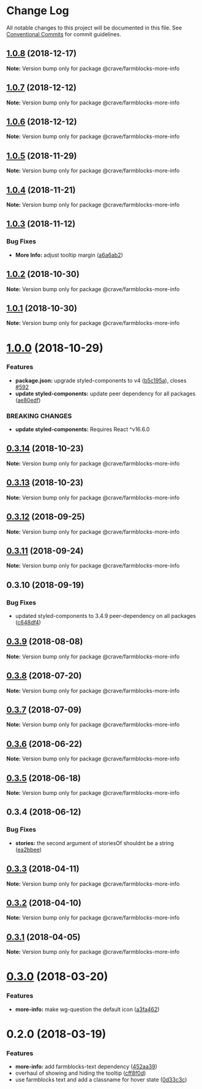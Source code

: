 # Change Log

All notable changes to this project will be documented in this file.
See [Conventional Commits](https://conventionalcommits.org) for commit guidelines.

<a name="1.0.8"></a>
## [1.0.8](https://github.com/CraveFood/farmblocks/compare/@crave/farmblocks-more-info@1.0.7...@crave/farmblocks-more-info@1.0.8) (2018-12-17)




**Note:** Version bump only for package @crave/farmblocks-more-info

<a name="1.0.7"></a>
## [1.0.7](https://github.com/CraveFood/farmblocks/compare/@crave/farmblocks-more-info@1.0.6...@crave/farmblocks-more-info@1.0.7) (2018-12-12)




**Note:** Version bump only for package @crave/farmblocks-more-info

<a name="1.0.6"></a>
## [1.0.6](https://github.com/CraveFood/farmblocks/compare/@crave/farmblocks-more-info@1.0.5...@crave/farmblocks-more-info@1.0.6) (2018-12-12)




**Note:** Version bump only for package @crave/farmblocks-more-info

<a name="1.0.5"></a>
## [1.0.5](https://github.com/CraveFood/farmblocks/compare/@crave/farmblocks-more-info@1.0.4...@crave/farmblocks-more-info@1.0.5) (2018-11-29)




**Note:** Version bump only for package @crave/farmblocks-more-info

<a name="1.0.4"></a>
## [1.0.4](https://github.com/CraveFood/farmblocks/compare/@crave/farmblocks-more-info@1.0.3...@crave/farmblocks-more-info@1.0.4) (2018-11-21)




**Note:** Version bump only for package @crave/farmblocks-more-info

<a name="1.0.3"></a>
## [1.0.3](https://github.com/CraveFood/farmblocks/compare/@crave/farmblocks-more-info@1.0.2...@crave/farmblocks-more-info@1.0.3) (2018-11-12)


### Bug Fixes

* **More Info:** adjust tooltip margin ([a6a6ab2](https://github.com/CraveFood/farmblocks/commit/a6a6ab2))




<a name="1.0.2"></a>
## [1.0.2](https://github.com/CraveFood/farmblocks/compare/@crave/farmblocks-more-info@1.0.1...@crave/farmblocks-more-info@1.0.2) (2018-10-30)




**Note:** Version bump only for package @crave/farmblocks-more-info

<a name="1.0.1"></a>
## [1.0.1](https://github.com/CraveFood/farmblocks/compare/@crave/farmblocks-more-info@1.0.0...@crave/farmblocks-more-info@1.0.1) (2018-10-30)




**Note:** Version bump only for package @crave/farmblocks-more-info

<a name="1.0.0"></a>
# [1.0.0](https://github.com/CraveFood/farmblocks/compare/@crave/farmblocks-more-info@0.3.14...@crave/farmblocks-more-info@1.0.0) (2018-10-29)


### Features

* **package.json:** upgrade styled-components to v4 ([b5c195a](https://github.com/CraveFood/farmblocks/commit/b5c195a)), closes [#592](https://github.com/CraveFood/farmblocks/issues/592)
* **update styled-components:** update peer dependency for all packages ([ae80edf](https://github.com/CraveFood/farmblocks/commit/ae80edf))


### BREAKING CHANGES

* **update styled-components:** Requires React ^v16.6.0




<a name="0.3.14"></a>
## [0.3.14](https://github.com/CraveFood/farmblocks/compare/@crave/farmblocks-more-info@0.3.13...@crave/farmblocks-more-info@0.3.14) (2018-10-23)




**Note:** Version bump only for package @crave/farmblocks-more-info

<a name="0.3.13"></a>
## [0.3.13](https://github.com/CraveFood/farmblocks/compare/@crave/farmblocks-more-info@0.3.12...@crave/farmblocks-more-info@0.3.13) (2018-10-23)




**Note:** Version bump only for package @crave/farmblocks-more-info

<a name="0.3.12"></a>
## [0.3.12](https://github.com/CraveFood/farmblocks/compare/@crave/farmblocks-more-info@0.3.11...@crave/farmblocks-more-info@0.3.12) (2018-09-25)




**Note:** Version bump only for package @crave/farmblocks-more-info

<a name="0.3.11"></a>
## [0.3.11](https://github.com/CraveFood/farmblocks/compare/@crave/farmblocks-more-info@0.3.10...@crave/farmblocks-more-info@0.3.11) (2018-09-24)




**Note:** Version bump only for package @crave/farmblocks-more-info

<a name="0.3.10"></a>
## 0.3.10 (2018-09-19)


### Bug Fixes

* updated styled-components to 3.4.9 peer-dependency on all packages ([c648df4](https://github.com/CraveFood/farmblocks/commit/c648df4))




<a name="0.3.9"></a>
## [0.3.9](https://github.com/CraveFood/farmblocks/compare/@crave/farmblocks-more-info@0.3.8...@crave/farmblocks-more-info@0.3.9) (2018-08-08)




**Note:** Version bump only for package @crave/farmblocks-more-info

<a name="0.3.8"></a>
## [0.3.8](https://github.com/CraveFood/farmblocks/compare/@crave/farmblocks-more-info@0.3.7...@crave/farmblocks-more-info@0.3.8) (2018-07-20)




**Note:** Version bump only for package @crave/farmblocks-more-info

<a name="0.3.7"></a>
## [0.3.7](https://github.com/CraveFood/farmblocks/compare/@crave/farmblocks-more-info@0.3.6...@crave/farmblocks-more-info@0.3.7) (2018-07-09)




**Note:** Version bump only for package @crave/farmblocks-more-info

<a name="0.3.6"></a>
## [0.3.6](https://github.com/CraveFood/farmblocks/compare/@crave/farmblocks-more-info@0.3.5...@crave/farmblocks-more-info@0.3.6) (2018-06-22)




**Note:** Version bump only for package @crave/farmblocks-more-info

<a name="0.3.5"></a>
## [0.3.5](https://github.com/CraveFood/farmblocks/compare/@crave/farmblocks-more-info@0.3.4...@crave/farmblocks-more-info@0.3.5) (2018-06-18)




**Note:** Version bump only for package @crave/farmblocks-more-info

<a name="0.3.4"></a>
## 0.3.4 (2018-06-12)


### Bug Fixes

* **stories:** the second argument of storiesOf shouldnt be a string ([ea2bbee](https://github.com/CraveFood/farmblocks/commit/ea2bbee))




<a name="0.3.3"></a>
## [0.3.3](https://github.com/CraveFood/farmblocks/compare/@crave/farmblocks-more-info@0.3.2...@crave/farmblocks-more-info@0.3.3) (2018-04-11)




**Note:** Version bump only for package @crave/farmblocks-more-info

<a name="0.3.2"></a>
## [0.3.2](https://github.com/CraveFood/farmblocks/compare/@crave/farmblocks-more-info@0.3.1...@crave/farmblocks-more-info@0.3.2) (2018-04-10)




**Note:** Version bump only for package @crave/farmblocks-more-info

<a name="0.3.1"></a>
## [0.3.1](https://github.com/CraveFood/farmblocks/compare/@crave/farmblocks-more-info@0.3.0...@crave/farmblocks-more-info@0.3.1) (2018-04-05)




**Note:** Version bump only for package @crave/farmblocks-more-info

<a name="0.3.0"></a>
# [0.3.0](https://github.com/CraveFood/farmblocks/compare/@crave/farmblocks-more-info@0.2.0...@crave/farmblocks-more-info@0.3.0) (2018-03-20)


### Features

* **more-info:** make wg-question the default icon ([a3fa462](https://github.com/CraveFood/farmblocks/commit/a3fa462))




<a name="0.2.0"></a>
# 0.2.0 (2018-03-19)


### Features

* **more-info:** add farmblocks-text dependency ([452aa39](https://github.com/CraveFood/farmblocks/commit/452aa39))
* overhaul of showing and hiding the tooltip ([cff8f0d](https://github.com/CraveFood/farmblocks/commit/cff8f0d))
* use farmblocks text and add a classname for hover state ([0d33c3c](https://github.com/CraveFood/farmblocks/commit/0d33c3c))
